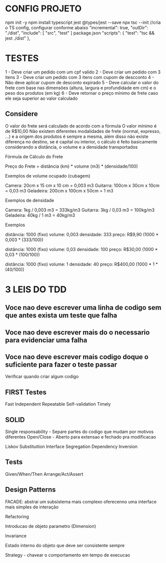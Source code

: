# CONFIG PROJETO
npm init -y
npm install typescript jest @types/jest --save
npx tsc --init //cria o TS config, configurar conforme abaixo
    "incremental": true,
    "outDir": "./dist",
    "include": [
        "src",
        "test"
    ]
package.json
    "scripts": {
        "test": "tsc && jest ./dist"
    },

# TESTES
1 - Deve criar um pedido com um cpf valido
2 - Deve criar um pedido com 3 itens
3 - Deve criar um pedido com 3 itens com cupom de descconto
4 - Não deve aplicar cupom de desconto expirado
5 - Deve calcular o valor do frete com base nas dimensões (altura, largura e profundidade em cm) e o peso dos produtos (em kg)
6 - Deve retornar o preço mínimo de frete caso ele seja superior ao valor calculado


## Considere
O valor do frete será calculado de acordo com a fórmula
O valor mínimo é de R$10,00
Não existem diferentes modalidades de frete (normal, expresso, …) e a origem dos produtos é sempre a mesma, além disso não existe diferença no destino, se é capital ou interior, o cálculo é feito basicamente considerando a distância, o volume e a densidade transportados

Fórmula de Cálculo do Frete

Preço do Frete = distância (km) * volume (m3) * (densidade/100)

Exemplos de volume ocupado (cubagem)

Camera: 20cm x 15 cm x 10 cm = 0,003 m3
Guitarra: 100cm x 30cm x 10cm = 0,03 m3
Geladeira: 200cm x 100cm x 50cm = 1 m3

Exemplos de densidade

Camera: 1kg / 0,003 m3 = 333kg/m3
Guitarra: 3kg / 0,03 m3 = 100kg/m3
Geladeira: 40kg / 1 m3 = 40kg/m3

Exemplos

distância: 1000 (fixo)
volume: 0,003
densidade: 333
preço: R$9,90 (1000 * 0,003 * (333/100))

distância: 1000 (fixo)
volume: 0,03
densidade: 100
preço: R$30,00 (1000 * 0,03 * (100/100))

distância: 1000 (fixo)
volume: 1
densidade: 40
preço: R$400,00 (1000 * 1 * (40/100))

# 3 LEIS DO TDD
## Voce nao deve escrever uma linha de codigo sem que antes exista um teste que falha
## Voce nao deve escrever mais do o necessario para evidenciar uma falha
## Voce nao deve escrever mais codigo doque o suficiente para fazer o teste passar

Verificar quando criar algum codigo

## FIRST Testes
Fast
Independent
Repeatable
Self-validation
Timely

##  SOLID
Single responsability - Separe partes do codigo que mudam por motivos diferentes
Open/Close - Aberto para  extensao e fechado pra modificacao

Liskov Substituition
Interface Segregation
Dependency  Inversion

##  Tests
Given/When/Then
Arrange/Act/Assert

##  Design Patterns
FACADE: abstrai um subsistema mais complexo oferecenno uma interface mais simples de interação

Refactoring

Introducao  de objeto parametro (Dimension)

Invariance

Estado  interno do objeto  que deve  ser  consistente sempre


Strategy - chavear o comportamento em  tempo de execucao